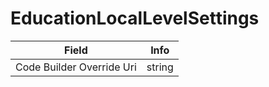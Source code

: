 # EducationLocalLevelSettings

<table><thead><tr><th>Field</th><th>Info</th></tr></thead><tbody>
<tr><td>Code Builder Override Uri</td><td>string</td></tr>
</tbody></table>